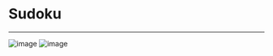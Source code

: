# Sudoku
---
![image](https://user-images.githubusercontent.com/66780462/114376168-0cf55c80-9b8e-11eb-9792-5ed78981815d.png)
![image](https://user-images.githubusercontent.com/66780462/114376221-18488800-9b8e-11eb-90b4-2a3b5c3228a3.png)

